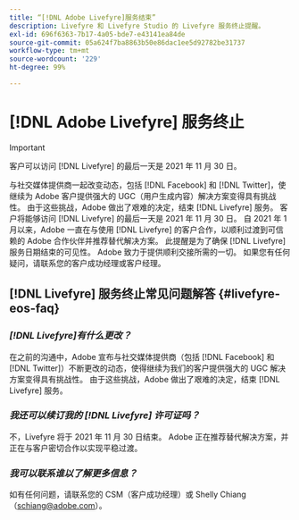 ```yaml
---
title: “[!DNL Adobe Livefyre]服务结束”
description: Livefyre 和 Livefyre Studio 的 Livefyre 服务终止提醒。
exl-id: 696f6363-7b17-4a05-bde7-e43141ea84de
source-git-commit: 05a624f7ba8863b50e86dac1ee5d92782be31737
workflow-type: tm+mt
source-wordcount: '229'
ht-degree: 99%

---
```


# [!DNL Adobe Livefyre] 服务终止

>[!IMPORTANT]
>
>客户可以访问 [!DNL Livefyre] 的最后一天是 2021 年 11 月 30 日。

与社交媒体提供商一起改变动态，包括 [!DNL Facebook] 和 [!DNL Twitter]，使继续为 Adobe 客户提供强大的 UGC（用户生成内容）解决方案变得具有挑战性。 由于这些挑战，Adobe 做出了艰难的决定，结束 [!DNL Livefyre] 服务。 客户将能够访问 [!DNL Livefyre] 的最后一天是 2021 年 11 月 30 日。 自 2021 年 1 月以来，Adobe 一直在与使用 [!DNL Livefyre] 的客户合作，以顺利过渡到可信赖的 Adobe 合作伙伴并推荐替代解决方案。 此提醒是为了确保 [!DNL Livefyre] 服务日期结束的可见性。 Adobe 致力于提供顺利交接所需的一切。 如果您有任何疑问，请联系您的客户成功经理或客户经理。

## [!DNL Livefyre] 服务终止常见问题解答 {#livefyre-eos-faq}

### **_[!DNL Livefyre]有什么更改？_**

在之前的沟通中，Adobe 宣布与社交媒体提供商（包括 [!DNL Facebook] 和 [!DNL Twitter]）不断更改的动态，使得继续为我们的客户提供强大的 UGC 解决方案变得具有挑战性。 由于这些挑战，Adobe 做出了艰难的决定，结束 [!DNL Livefyre] 服务。

### **_我还可以续订我的 [!DNL Livefyre] 许可证吗？_**

不，Livefyre 将于 2021 年 11 月 30 日结束。 Adobe 正在推荐替代解决方案，并正在与客户密切合作以实现平稳过渡。

### **_我可以联系谁以了解更多信息？_**

如有任何问题，请联系您的 CSM（客户成功经理）或 Shelly Chiang（schiang@adobe.com）。
